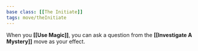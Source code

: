 ```yaml
---
base class: [[The Initiate]]
tags: move/theInitiate
---
```

When you **[[Use Magic]]**, you can ask a question from the **[[Investigate A Mystery]]** move as your effect.
